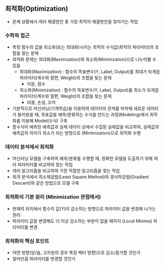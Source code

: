 ## 최적화(Optimization)

- 문제 상황에서 여러 해결방안 중 가장 최적의 해결방안을 찾아가는 작업

### 수학적 접근
- 특정 함수의 값을 최소화(또는 최대화)시키는 최적의 수식값(최적의 파라미터)의 조합을 찾는 문제
- 최적화 문제는 최대화(Maximization)와 최소화(Minimization)으로 나누어볼 수 있음
    - 최대화(Maximization) : 함수의 목표변수(Y, Label, Output)를 최대가 되게끔 파라미터(계수와 절편, Weight)의 조합을 찾는 문제
        - 이윤, 점수
    - 최소화(Minimization) : 함수의 목표변수(Y, Label, Output)를 최소가 되게끔 파라미터(계수와 절편, Weight)의 조합을 찾는 문제        
        - 비용, 손실, 오차 
- 기본적으로 머신러닝(기계학습)을 이용하여 데이터의 관계를 파악해 새로운 데이터가 들어왔을 때, 목표값을 예측/분류하는 수식을 만드는 과정(Modeling)에서 최적화를 이용해 Model(수식) 구축
- 함수식이 예측한 예측값과 실제 데이터 상에서 수집된 실제값을 비교하여, 실제값과 예측값의 차이가 최소가 되는 방향으로 (Minimization)으로 최적화 수행

### 데이터 분석에서 최적화
- 머신러닝 모델을 구축하여 예측/분류를 수행할 때, 정확한 모델을 도출하기 위해 여러 파라미터를 비교하여 찾는 작업
- 여러 알고리즘을 비교하여 가장 적절한 알고리즘을 찾는 작업 
- 회귀 분석에서 최소제곱법(Least Square Method)와 경사하강법(Gradient Descent)와 같은 방법으로 모델 구축


### 최적화의 기본 원리 (Minimization 관점에서)
- 현재의 위치에서 함수의 값(Y)이 감소하는 방향으로 파라미터 값을 변경해 나가는 원리
- 파라미터 값을 변경해도 더 이상 감소하는 부분이 없을 때까지 (Local Minima) 파라미터를 변경

### 최적화의 핵심 포인트
- 어떤 방향(양/음, 고차원의 경우 특정 벡터 방향)으로 감소/증가할 것인가
- 얼마만큼 파라미터를 변경할 것인가
